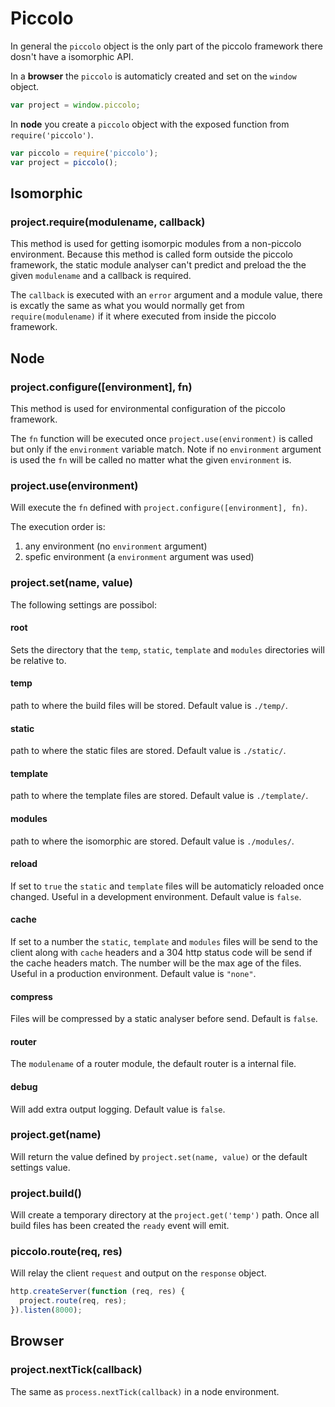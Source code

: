 
# Piccolo

In general the `piccolo` object is the only part of the piccolo framework there
dosn't have a isomorphic API.

In a **browser** the `piccolo` is automaticly created and set on the `window`
object.

```JavaScript
var project = window.piccolo;
```

In **node** you create a `piccolo` object with the exposed function from
`require('piccolo')`.

```JavaScript
var piccolo = require('piccolo');
var project = piccolo();
```

## Isomorphic

### project.require(modulename, callback)

This method is used for getting isomorpic modules from a non-piccolo environment.
Because this method is called form outside the piccolo framework, the static
module analyser can't predict and preload the the given `modulename` and a
callback is required.

The `callback` is executed with an `error` argument and a module value, there
is excatly the same as what you would normally get from `require(modulename)`
if it where executed from inside the piccolo framework.

## Node

### project.configure([environment], fn)

This method is used for environmental configuration of the piccolo framework.

The `fn` function will be executed once `project.use(environment)` is called
but only if the `environment` variable match. Note if no `environment` argument
is used the `fn` will be called no matter what the given `environment` is.

### project.use(environment)

Will execute the `fn` defined with `project.configure([environment], fn)`.

The execution order is:

1. any environment (no `environment` argument)
2. spefic environment (a `environment` argument was used)

### project.set(name, value)

The following settings are possibol:

#### root

Sets the directory that the `temp`, `static`, `template` and `modules` directories
will be relative to.

#### temp

path to where the build files will be stored. Default value is `./temp/`.

#### static

path to where the static files are stored. Default value is `./static/`.

#### template

path to where the template files are stored. Default value is `./template/`.

#### modules

path to where the isomorphic are stored. Default value is `./modules/`.

#### reload

If set to `true` the `static` and `template` files will be automaticly
reloaded once changed. Useful in a development environment. Default value is
`false`.

#### cache

If set to a number the `static`, `template` and `modules` files will be send to
the client along with `cache` headers and a 304 http status code will be send
if the cache headers match. The number will be the max age of the files. Useful
in a production environment. Default value is `"none"`.

#### compress

Files will be compressed by a static analyser before send. Default is `false`.

#### router

The `modulename` of a router module, the default router is a internal file.

#### debug

Will add extra output logging. Default value is `false`.

### project.get(name)

Will return the value defined by `project.set(name, value)` or the default
settings value.

### project.build()

Will create a temporary directory at the `project.get('temp')` path. Once
all build files has been created the `ready` event will emit.

### piccolo.route(req, res)

Will relay the client `request` and output on the `response` object.

```JavaScript
http.createServer(function (req, res) {
  project.route(req, res);
}).listen(8000);
```

## Browser

### project.nextTick(callback)

The same as `process.nextTick(callback)` in a node environment.
